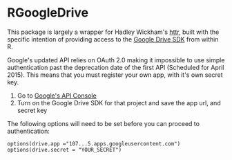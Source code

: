 # RGoogleDrive

This package is largely a wrapper for Hadley Wickham's 
[httr](https://github.com/hadley/httr), built with the 
specific intention of providing access to the 
[Google Drive SDK](https://developers.google.com/drive/v2/reference/) 
from within R.

Google's updated API relies on OAuth 2.0 making it
impossible to use simple authentication past the
deprecation date of the first API (Scheduled for April
2015). This means that you must register your own app,
with it's own secret key.

1. Go to [Google's API Console](https://cloud.google.com/console#/project)
2. Turn on the Google Drive SDK for that project and save the app url, and secret key

The following options will need to be set before you can proceed to authentication:

```
options(drive.app ="107...5.apps.googleusercontent.com")
options(drive.secret = "YOUR_SECRET")
```